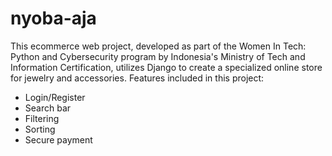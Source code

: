 # nyoba-aja

This ecommerce web project, developed as part of the Women In Tech: Python and Cybersecurity program by Indonesia's Ministry of Tech and Information Certification, utilizes Django to create a specialized online store for jewelry and accessories. Features included in this project:
- Login/Register
- Search bar
- Filtering
- Sorting
- Secure payment
